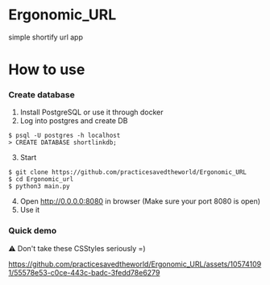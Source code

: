 # Ergonomic_URL
simple shortify url app

# How to use

###  Create database
1. Install PostgreSQL or use it through docker
2. Log into postgres and create DB
<pre><code>$ psql -U postgres -h localhost
> CREATE DATABASE shortlinkdb;</code></pre>
3. Start
<pre><code>$ git clone https://github.com/practicesavedtheworld/Ergonomic_URL
$ cd Ergonomic_url
$ python3 main.py
</code></pre>
4. Open http://0.0.0.0:8080 in browser (Make sure your port 8080 is open)
5. Use it

### Quick demo
&#9888; Don't take these CSStyles seriously =)


https://github.com/practicesavedtheworld/Ergonomic_URL/assets/105741091/55578e53-c0ce-443c-badc-3fedd78e6279

